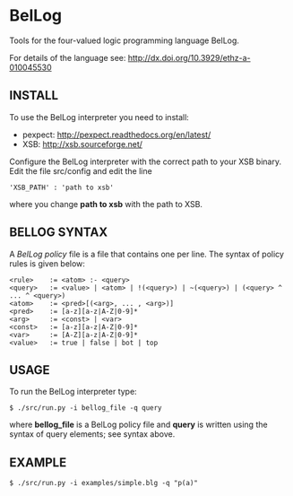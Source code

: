 BelLog
======

Tools for the four-valued logic programming language BelLog.

For details of the language see: http://dx.doi.org/10.3929/ethz-a-010045530

INSTALL
-------

To use the BelLog interpreter you need to install:
- pexpect: http://pexpect.readthedocs.org/en/latest/
- XSB: http://xsb.sourceforge.net/

Configure the BelLog interpreter with the correct path to your XSB
binary. Edit the file src/config and edit the line
```
'XSB_PATH' : 'path to xsb'
```
where you change **path to xsb** with the path to XSB.

BELLOG SYNTAX
-------------

A *BelLog policy* file is a file that contains one <rule> per line. 
The syntax of policy rules is given below:

```
<rule>    := <atom> :- <query>
<query>   := <value> | <atom> | !(<query>) | ~(<query>) | (<query> ^ ... ^ <query>)
<atom>    := <pred>[(<arg>, ... , <arg>)]
<pred>    := [a-z][a-z|A-Z|0-9]*
<arg>     := <const> | <var>
<const>   := [a-z][a-z|A-Z|0-9]*
<var>     := [A-Z][a-z|A-Z|0-9]*
<value>   := true | false | bot | top
```

USAGE
-----

To run the BelLog interpreter type:
```
$ ./src/run.py -i bellog_file -q query
```
where **bellog_file** is a BelLog policy file and **query** is written
using the syntax of query elements; see syntax above.

EXAMPLE
-------

```
$ ./src/run.py -i examples/simple.blg -q "p(a)"
```
